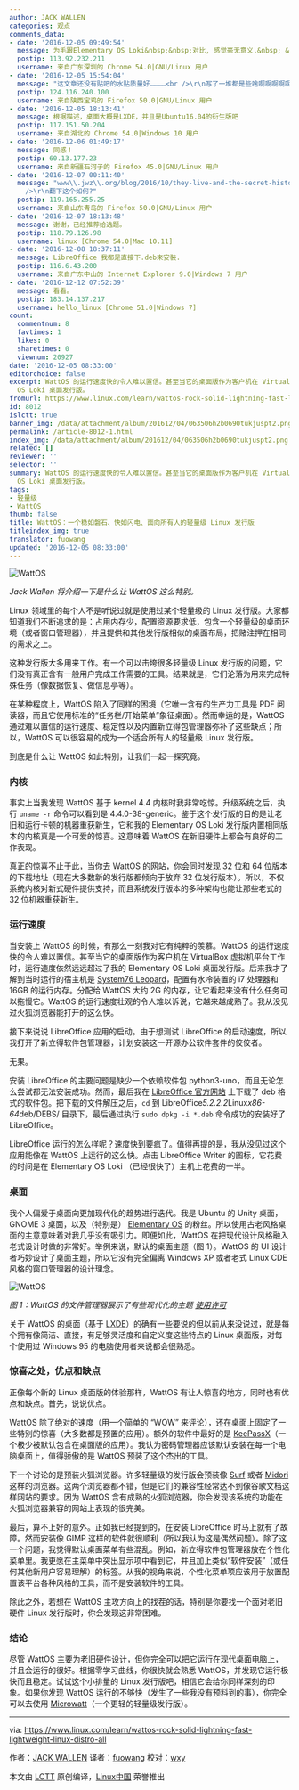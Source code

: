 ```yaml
---
author: JACK WALLEN
categories: 观点
comments_data:
- date: '2016-12-05 09:49:54'
  message: 为毛跟Elementary OS Loki&nbsp;&nbsp;对比, 感觉毫无意义.&nbsp; &nbsp;去跟xface之类的轻量级比对比对啊.
  postip: 113.92.232.211
  username: 来自广东深圳的 Chrome 54.0|GNU/Linux 用户
- date: '2016-12-05 15:54:04'
  message: "这文章还没有贴吧的水贴质量好…………<br />\r\n写了一堆都是些啥啊啊啊啊啊"
  postip: 124.116.240.100
  username: 来自陕西宝鸡的 Firefox 50.0|GNU/Linux 用户
- date: '2016-12-05 18:13:41'
  message: 根据描述，桌面大概是LXDE，并且是Ubuntu16.04的衍生版吧
  postip: 117.151.50.204
  username: 来自湖北的 Chrome 54.0|Windows 10 用户
- date: '2016-12-06 01:49:17'
  message: 同感！
  postip: 60.13.177.23
  username: 来自新疆石河子的 Firefox 45.0|GNU/Linux 用户
- date: '2016-12-07 00:11:40'
  message: "www\\.jwz\\.org/blog/2016/10/they-live-and-the-secret-history-of-the-mozilla-logo/<br
    />\r\n翻下这个如何?"
  postip: 119.165.255.25
  username: 来自山东青岛的 Firefox 50.0|GNU/Linux 用户
- date: '2016-12-07 18:13:48'
  message: 谢谢，已经推荐给选题。
  postip: 118.79.126.98
  username: linux [Chrome 54.0|Mac 10.11]
- date: '2016-12-08 18:37:11'
  message: LibreOffice 我都是直接下.deb來安裝.
  postip: 116.6.43.200
  username: 来自广东中山的 Internet Explorer 9.0|Windows 7 用户
- date: '2016-12-12 07:52:39'
  message: 看看。
  postip: 183.14.137.217
  username: hello_linux [Chrome 51.0|Windows 7]
count:
  commentnum: 8
  favtimes: 1
  likes: 0
  sharetimes: 0
  viewnum: 20927
date: '2016-12-05 08:33:00'
editorchoice: false
excerpt: WattOS 的运行速度快的令人难以置信。甚至当它的桌面版作为客户机在 VirtualBox 虚拟机平台工作时，运行速度依然远远超过了我的 Elementary
  OS Loki 桌面发行版。
fromurl: https://www.linux.com/learn/wattos-rock-solid-lightning-fast-lightweight-linux-distro-all
id: 8012
islctt: true
banner_img: /data/attachment/album/201612/04/063506h2b0690tukjuspt2.png
permalink: /article-8012-1.html
index_img: /data/attachment/album/201612/04/063506h2b0690tukjuspt2.png.thumb.jpg
related: []
reviewer: ''
selector: ''
summary: WattOS 的运行速度快的令人难以置信。甚至当它的桌面版作为客户机在 VirtualBox 虚拟机平台工作时，运行速度依然远远超过了我的 Elementary
  OS Loki 桌面发行版。
tags:
- 轻量级
- WattOS
thumb: false
title: WattOS：一个稳如磐石、快如闪电、面向所有人的轻量级 Linux 发行版
titleindex_img: true
translator: fuowang
updated: '2016-12-05 08:33:00'
---
```


![WattOS](/data/attachment/album/201612/04/063506h2b0690tukjuspt2.png)


*Jack Wallen 将介绍一下是什么让 WattOS 这么特别。* 


Linux 领域里的每个人不是听说过就是使用过某个轻量级的 Linux 发行版。大家都知道我们不断追求的是：占用内存少，配置资源要求低，包含一个轻量级的桌面环境（或者窗口管理器），并且提供和其他发行版相似的桌面布局，把赌注押在相同的需求之上。


这种发行版大多用来工作。有一个可以击垮很多轻量级 Linux 发行版的问题，它们没有真正含有一般用户完成工作需要的工具。结果就是，它们沦落为用来完成特殊任务（像数据恢复、做信息亭等）。


在某种程度上，WattOS 陷入了同样的困境（它唯一含有的生产力工具是 PDF 阅读器，而且它使用标准的“任务栏/开始菜单”象征桌面）。然而幸运的是，WattOS 通过难以置信的运行速度、稳定性以及内置新立得包管理器弥补了这些缺点；所以，WattOS 可以很容易的成为一个适合所有人的轻量级 Linux 发行版。


到底是什么让 WattOS 如此特别，让我们一起一探究竟。


### 内核


事实上当我发现 WattOS 基于 kernel 4.4 内核时我非常吃惊。升级系统之后，执行 `uname -r` 命令可以看到是 4.4.0-38-generic。鉴于这个发行版的目的是让老旧和运行卡顿的机器重获新生，它和我的 Elementary OS Loki 发行版内置相同版本的内核真是一个可爱的惊喜。这意味着 WattOS 在新旧硬件上都会有良好的工作表现。


真正的惊喜不止于此，当你去 WattOS 的网站，你会同时发现 32 位和 64 位版本的下载地址（现在大多数新的发行版都倾向于放弃 32 位发行版本）。所以，不仅系统内核对新式硬件提供支持，而且系统发行版本的多种架构也能让那些老式的 32 位机器重获新生。


### 运行速度


当安装上 WattOS 的时候，有那么一刻我对它有纯粹的羡慕。WattOS 的运行速度快的令人难以置信。甚至当它的桌面版作为客户机在 VirtualBox 虚拟机平台工作时，运行速度依然远远超过了我的 Elementary OS Loki 桌面发行版。后来我才了解到当时运行的宿主机是 [System76 Leopard](https://system76.com/desktops/leopard)，配置有水冷装置的 i7 处理器和 16GB 的运行内存。分配给 WattOS 大约 2G 的内存，让它看起来没有什么任务可以拖慢它。WattOS 的运行速度壮观的令人难以诉说，它越来越成熟了。我从没见过火狐浏览器能打开的这么快。


接下来说说 LibreOffice 应用的启动。由于想测试 LibreOffice 的启动速度，所以我打开了新立得软件包管理器，计划安装这一开源办公软件套件的佼佼者。


无果。


安装 LibreOffice 的主要问题是缺少一个依赖软件包 python3-uno，而且无论怎么尝试都无法安装成功。然而，最后我在 [LibreOffice 官方网站](https://www.libreoffice.org/) 上下载了 deb 格式的软件包。把下载的文件解压之后，`cd` 到 LibreOffice*5.2.2.2*Linux*x86-64*deb/DEBS/ 目录下，最后通过执行 `sudo dpkg -i *.deb` 命令成功的安装好了 LibreOffice。


LibreOffice 运行的怎么样呢？速度快到要疯了。值得再提的是，我从没见过这个应用能像在 WattOS 上运行的这么快。点击 LibreOffice Writer 的图标，它花费的时间是在 Elementary OS Loki （已经很快了）主机上花费的一半。


### 桌面


我个人偏爱于桌面向更加现代化的趋势进行迭代。我是 Ubuntu 的 Unity 桌面，GNOME 3 桌面，以及（特别是） [Elementary OS](https://elementary.io/) 的粉丝。所以使用古老风格桌面的主意意味着对我几乎没有吸引力。即便如此，WattOS 在把现代设计风格融入老式设计时做的非常好。举例来说，默认的桌面主题（图 1）。WattOS 的 UI 设计者巧妙设计了桌面主题，所以它没有完全偏离 Windows XP 或者老式 Linux CDE 风格的窗口管理器的设计理念。


![WattOS](/data/attachment/album/201612/04/063508dsn5e6hf56hr5sl6.png)


*图 1：WattOS 的文件管理器展示了有些现代化的主题 [使用许可](https://www.linux.com/licenses/categories/used-permission)*


关于 WattOS 的桌面（基于 [LXDE](http://lxde.org/)）的确有一些要说的但以前从来没说过，就是每个拥有像简洁、直接，有足够灵活度和自定义度这些特点的 Linux 桌面版，对每个使用过 Windows 95 的电脑使用者来说都会很熟悉。


### 惊喜之处，优点和缺点


正像每个新的 Linux 桌面版的体验那样，WattOS 有让人惊喜的地方，同时也有优点和缺点。首先，说说优点。


WattOS 除了绝对的速度（用一个简单的 “WOW” 来评论），还在桌面上固定了一些特别的惊喜（大多数都是预置的应用）。额外的软件中最好的是 [KeePassX](https://www.keepassx.org/)（一个极少被默认包含在桌面版的应用）。我认为密码管理器应该默认安装在每一个电脑桌面上，值得骄傲的是 WattOS 预装了这个杰出的工具。


下一个讨论的是预装火狐浏览器。许多轻量级的发行版会预装像 [Surf](http://surf.suckless.org/) 或者 [Midori](http://midori-browser.org/) 这样的浏览器。这两个浏览器都不错，但是它们的兼容性经常达不到像谷歌文档这样网站的要求。因为 WattOS 含有成熟的火狐浏览器，你会发现该系统的功能在火狐浏览器兼容的网站上表现的很完美。


最后，算不上好的意外。正如我已经提到的，在安装 LibreOffice 时马上就有了故障。然而安装像 GIMP 这样的软件就很顺利（所以我认为这是偶然问题）。除了这一个问题，我觉得默认桌面菜单有些混乱。例如，新立得软件包管理器放在个性化菜单里。我更愿在主菜单中突出显示项中看到它，并且加上类似“软件安装”（或任何其他新用户容易理解）的标签。从我的视角来说，个性化菜单项应该用于放置配置该平台各种风格的工具，而不是安装软件的工具。


除此之外，若想在 WattOS 主攻方向上的找茬的话，特别是你要找一个面对老旧硬件 Linux 发行版时，你会发现这非常困难。


### 结论


尽管 WattOS 主要为老旧硬件设计，但你完全可以把它运行在现代桌面电脑上，并且会运行的很好。根据零学习曲线，你很快就会熟悉 WattOS，并发现它运行极快而且稳定。试试这个小排量的 Linux 发行版吧，相信它会给你同样深刻的印象。如果你发现 WattOS 运行的不够快（发生了一些我没有预料到的事），你完全可以去使用 [Microwatt](http://planetwatt.com/new/index.php/2016/09/23/microwatt-r10-released/)（一个更轻的轻量级发行版）。




---


via: <https://www.linux.com/learn/wattos-rock-solid-lightning-fast-lightweight-linux-distro-all>


作者：[JACK WALLEN](https://www.linux.com/users/jlwallen) 译者：[fuowang](https://github.com/fuowang) 校对：[wxy](https://github.com/wxy)


本文由 [LCTT](https://github.com/LCTT/TranslateProject) 原创编译，[Linux中国](https://linux.cn/) 荣誉推出